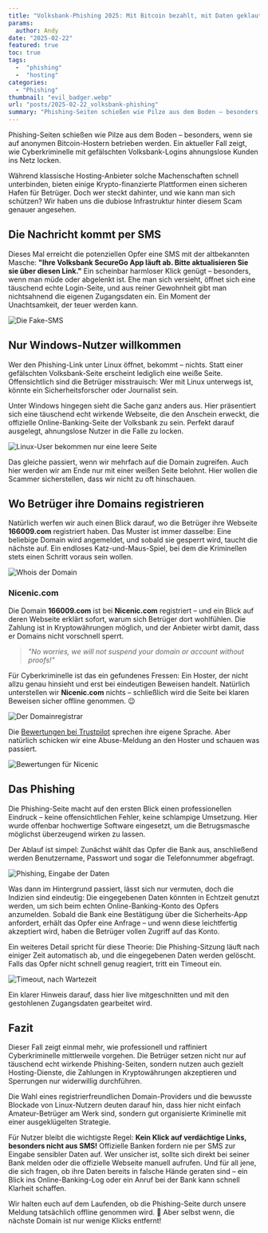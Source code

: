 ```yaml
---
title: "Volksbank-Phishing 2025: Mit Bitcoin bezahlt, mit Daten geklaut"
params:
  author: Andy
date: "2025-02-22"
featured: true
toc: true
tags:
  -  "phishing"
  -  "hosting"
categories:
  - "Phishing"
thumbnail: "evil_badger.webp"
url: "posts/2025-02-22_volksbank-phishing"
summary: "Phishing-Seiten schießen wie Pilze aus dem Boden – besonders, wenn sie auf anonymen Bitcoin-Hostern betrieben werden. Ein aktueller Fall zeigt, wie Cyberkriminelle mit gefälschten Volksbank-Logins ahnungslose Kunden ins Netz locken."
---
```


Phishing-Seiten schießen wie Pilze aus dem Boden – besonders, wenn sie auf anonymen Bitcoin-Hostern betrieben werden. Ein aktueller Fall zeigt, wie Cyberkriminelle mit gefälschten Volksbank-Logins ahnungslose Kunden ins Netz locken. 

Während klassische Hosting-Anbieter solche Machenschaften schnell unterbinden, bieten einige Krypto-finanzierte Plattformen einen sicheren Hafen für Betrüger. Doch wer steckt dahinter, und wie kann man sich schützen? Wir haben uns die dubiose Infrastruktur hinter diesem Scam genauer angesehen.

## Die Nachricht kommt per SMS  

Dieses Mal erreicht die potenziellen Opfer eine SMS mit der altbekannten Masche: **"Ihre Volksbank SecureGo App läuft ab. Bitte aktualisieren Sie sie über diesen Link."** Ein scheinbar harmloser Klick genügt – besonders, wenn man müde oder abgelenkt ist. Ehe man sich versieht, öffnet sich eine täuschend echte Login-Seite, und aus reiner Gewohnheit gibt man nichtsahnend die eigenen Zugangsdaten ein. Ein Moment der Unachtsamkeit, der teuer werden kann.

![Die Fake-SMS](/posts/2025-02-22_volksbank-phishing/sms.webp)

## Nur Windows-Nutzer willkommen  

Wer den Phishing-Link unter Linux öffnet, bekommt – nichts. Statt einer gefälschten Volksbank-Seite erscheint lediglich eine weiße Seite. Offensichtlich sind die Betrüger misstrauisch: Wer mit Linux unterwegs ist, könnte ein Sicherheitsforscher oder Journalist sein.  

Unter Windows hingegen sieht die Sache ganz anders aus. Hier präsentiert sich eine täuschend echt wirkende Webseite, die den Anschein erweckt, die offizielle Online-Banking-Seite der Volksbank zu sein. Perfekt darauf ausgelegt, ahnungslose Nutzer in die Falle zu locken.

![Linux-User bekommen nur eine leere Seite](/posts/2025-02-22_volksbank-phishing/linux_vs_windows.webp)

Das gleiche passiert, wenn wir mehrfach auf die Domain zugreifen. Auch hier werden wir am Ende nur mit einer weißen Seite belohnt. Hier wollen die Scammer sicherstellen, dass wir nicht zu oft hinschauen.

## Wo Betrüger ihre Domains registrieren  

Natürlich werfen wir auch einen Blick darauf, wo die Betrüger ihre Webseite **166009.com** registriert haben. Das Muster ist immer dasselbe: Eine beliebige Domain wird angemeldet, und sobald sie gesperrt wird, taucht die nächste auf. Ein endloses Katz-und-Maus-Spiel, bei dem die Kriminellen stets einen Schritt voraus sein wollen.

![Whois der Domain](/posts/2025-02-22_volksbank-phishing/whois.webp)

### Nicenic.com  

Die Domain **166009.com** ist bei **Nicenic.com** registriert – und ein Blick auf deren Webseite erklärt sofort, warum sich Betrüger dort wohlfühlen. Die Zahlung ist in Kryptowährungen möglich, und der Anbieter wirbt damit, dass er Domains nicht vorschnell sperrt.  

> *"No worries, we will not suspend your domain or account without proofs!"*  

Für Cyberkriminelle ist das ein gefundenes Fressen: Ein Hoster, der nicht allzu genau hinsieht und erst bei eindeutigen Beweisen handelt. Natürlich unterstellen wir **Nicenic.com** nichts – schließlich wird die Seite bei klaren Beweisen sicher offline genommen. 😉

![Der Domainregistrar](/posts/2025-02-22_volksbank-phishing/hoster.webp)

Die [Bewertungen bei Trustpilot](https://www.trustpilot.com/review/nicenic.net) sprechen ihre eigene Sprache. Aber natürlich schicken wir eine Abuse-Meldung an den Hoster und schauen was passiert.

![Bewertungen für Nicenic](/posts/2025-02-22_volksbank-phishing/trust.webp)


## Das Phishing  

Die Phishing-Seite macht auf den ersten Blick einen professionellen Eindruck – keine offensichtlichen Fehler, keine schlampige Umsetzung. Hier wurde offenbar hochwertige Software eingesetzt, um die Betrugsmasche möglichst überzeugend wirken zu lassen.  

Der Ablauf ist simpel: Zunächst wählt das Opfer die Bank aus, anschließend werden Benutzername, Passwort und sogar die Telefonnummer abgefragt.  

![Phishing, Eingabe der Daten](/posts/2025-02-22_volksbank-phishing/phishing.webp)  

Was dann im Hintergrund passiert, lässt sich nur vermuten, doch die Indizien sind eindeutig: Die eingegebenen Daten könnten in Echtzeit genutzt werden, um sich beim echten Online-Banking-Konto des Opfers anzumelden. Sobald die Bank eine Bestätigung über die Sicherheits-App anfordert, erhält das Opfer eine Anfrage – und wenn diese leichtfertig akzeptiert wird, haben die Betrüger vollen Zugriff auf das Konto.  

Ein weiteres Detail spricht für diese Theorie: Die Phishing-Sitzung läuft nach einiger Zeit automatisch ab, und die eingegebenen Daten werden gelöscht. Falls das Opfer nicht schnell genug reagiert, tritt ein Timeout ein.  

![Timeout, nach Wartezeit](/posts/2025-02-22_volksbank-phishing/timeout.webp)  

Ein klarer Hinweis darauf, dass hier live mitgeschnitten und mit den gestohlenen Zugangsdaten gearbeitet wird.

## **Fazit**

Dieser Fall zeigt einmal mehr, wie professionell und raffiniert Cyberkriminelle mittlerweile vorgehen. Die Betrüger setzen nicht nur auf täuschend echt wirkende Phishing-Seiten, sondern nutzen auch gezielt Hosting-Dienste, die Zahlungen in Kryptowährungen akzeptieren und Sperrungen nur widerwillig durchführen.  

Die Wahl eines registrierfreundlichen Domain-Providers und die bewusste Blockade von Linux-Nutzern deuten darauf hin, dass hier nicht einfach Amateur-Betrüger am Werk sind, sondern gut organisierte Kriminelle mit einer ausgeklügelten Strategie.  

Für Nutzer bleibt die wichtigste Regel: **Kein Klick auf verdächtige Links, besonders nicht aus SMS!** Offizielle Banken fordern nie per SMS zur Eingabe sensibler Daten auf. Wer unsicher ist, sollte sich direkt bei seiner Bank melden oder die offizielle Webseite manuell aufrufen. Und für all jene, die sich fragen, ob ihre Daten bereits in falsche Hände geraten sind – ein Blick ins Online-Banking-Log oder ein Anruf bei der Bank kann schnell Klarheit schaffen.  

Wir halten euch auf dem Laufenden, ob die Phishing-Seite durch unsere Meldung tatsächlich offline genommen wird. 🚨 Aber selbst wenn, die nächste Domain ist nur wenige Klicks entfernt!